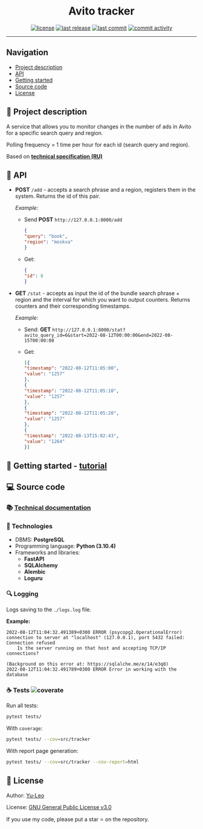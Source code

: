 <h1 align="center"> Avito tracker </h1>

<p align="center">
  <a href="https://github.com/Yu-Leo/avito-tracker/blob/main/LICENSE" target="_blank"> <img alt="license" src="https://img.shields.io/github/license/Yu-Leo/avito-tracker?style=for-the-badge&labelColor=090909"></a>
  <a href="https://github.com/Yu-Leo/avito-tracker/releases/latest" target="_blank"> <img alt="last release" src="https://img.shields.io/github/v/release/Yu-Leo/avito-tracker?style=for-the-badge&labelColor=090909"></a>
  <a href="https://github.com/Yu-Leo/avito-tracker/commits/main" target="_blank"> <img alt="last commit" src="https://img.shields.io/github/last-commit/Yu-Leo/avito-tracker?style=for-the-badge&labelColor=090909"></a>
  <a href="https://github.com/Yu-Leo/avito-tracker/graphs/contributors" target="_blank"> <img alt="commit activity" src="https://img.shields.io/github/commit-activity/m/Yu-Leo/avito-tracker?style=for-the-badge&labelColor=090909"></a>
</p>

<hr>

## Navigation

* [Project description](#chapter-0)
* [API](#chapter-1)
* [Getting started](#chapter-2)
* [Source code](#chapter-3)
* [License](#chapter-5)

<a id="chapter-0"></a>

## :page_facing_up: Project description

A service that allows you to monitor changes in the number of ads in Avito for a specific search query and region.

Polling frequency = 1 time per hour for each id (search query and region).

Based on **[technical specification (RU)](./docs/technical_specification_ru.md)**

<a id="chapter-1"></a>

## :pushpin: API

- **POST** `/add` - accepts a search phrase and a region, registers them in the system. Returns the id of this pair.

  _Example:_

    - Send **POST** `http://127.0.0.1:8000/add`
      ```json
      {
      "query": "book",
      "region": "moskva"
      }
      ```

    - Get:
      ```json
      {
      "id": 8
      }
      ```

- **GET** `/stat` - accepts as input the id of the bundle search phrase + region and the interval for which you want to
  output counters. Returns counters and their corresponding timestamps.

  _Example:_

    - Send: **GET** `http://127.0.0.1:8000/stat?avito_query_id=6&start=2022-08-12T00:00:00&end=2022-08-15T00:00:00`

    - Get:
      ```json
      [{
      "timestamp": "2022-08-12T11:05:00",
      "value": "1257"
      },
      {
      "timestamp": "2022-08-12T11:05:10",
      "value": "1257"
      },
      {
      "timestamp": "2022-08-12T11:05:20",
      "value": "1257"
      },
      {
      "timestamp": "2022-08-13T15:02:43",
      "value": "1264"
      }]
      ```

<a id="chapter-2"></a>

## :hammer: Getting started - [tutorial](./docs/getting_started.md)

<a id="chapter-3"></a>

## :computer: Source code

### :books: [Technical documentation](./docs/README.md)

### :wrench: Technologies

- DBMS: **PostgreSQL**
- Programming language: **Python (3.10.4)**
- Frameworks and libraries:
    - **FastAPI**
    - **SQLAlchemy**
    - **Alembic**
    - **Loguru**

### :mag: Logging

Logs saving to the `./logs.log` file.

**Example:**

```
2022-08-12T11:04:32.491389+0300 ERROR (psycopg2.OperationalError) connection to server at "localhost" (127.0.0.1), port 5432 failed: Connection refused
	Is the server running on that host and accepting TCP/IP connections?

(Background on this error at: https://sqlalche.me/e/14/e3q8)
2022-08-12T11:04:32.491789+0300 ERROR Error in working with the database
```

### :coffee: Tests ![coverate](https://img.shields.io/badge/coverage-81%25-green)

Run all tests:

```bash
pytest tests/
```

With `coverage`:

```bash
pytest tests/ --cov=src/tracker 
```

With report page generation:

```bash
pytest tests/ --cov=src/tracker --cov-report=html 
```

<a id="chapter-5"></a>

## :open_hands: License

Author: [Yu-Leo](https://github.com/Yu-Leo)

License: [GNU General Public License v3.0](./LICENSE)

If you use my code, please put a star ⭐️ on the repository.
